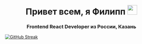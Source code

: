 <h1 align="center">Привет всем, я <strong>Филипп</strong> 
<img src="https://github.com/blackcater/blackcater/raw/main/images/Hi.gif" height="32"/></h1>
<h3 align="center">Frontend React Developer из России, Казань</h3>
<a href="https://git.io/streak-stats"><img src="https://streak-stats.demolab.com?user=phkuzyanin&locale=ru" alt="GitHub Streak" /></a>
